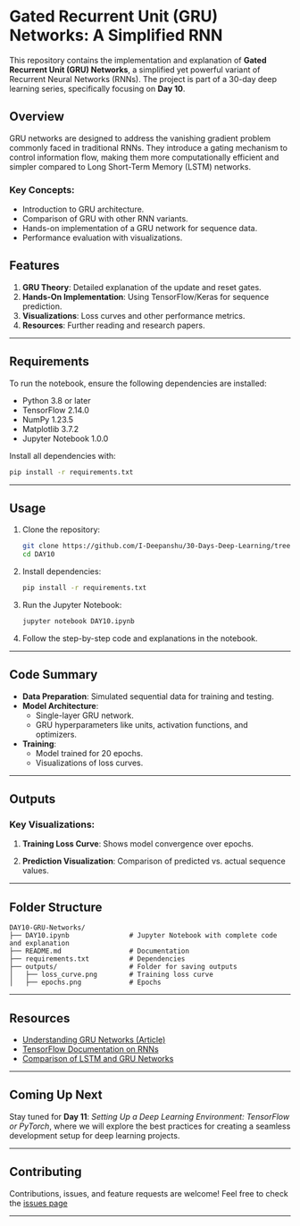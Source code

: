 # Gated Recurrent Unit (GRU) Networks: A Simplified RNN

This repository contains the implementation and explanation of **Gated Recurrent Unit (GRU) Networks**, a simplified yet powerful variant of Recurrent Neural Networks (RNNs). The project is part of a 30-day deep learning series, specifically focusing on **Day 10**.

## Overview

GRU networks are designed to address the vanishing gradient problem commonly faced in traditional RNNs. They introduce a gating mechanism to control information flow, making them more computationally efficient and simpler compared to Long Short-Term Memory (LSTM) networks.

### Key Concepts:
- Introduction to GRU architecture.
- Comparison of GRU with other RNN variants.
- Hands-on implementation of a GRU network for sequence data.
- Performance evaluation with visualizations.

## Features
1. **GRU Theory**: Detailed explanation of the update and reset gates.
2. **Hands-On Implementation**: Using TensorFlow/Keras for sequence prediction.
3. **Visualizations**: Loss curves and other performance metrics.
4. **Resources**: Further reading and research papers.

---

## Requirements

To run the notebook, ensure the following dependencies are installed:

- Python 3.8 or later
- TensorFlow 2.14.0
- NumPy 1.23.5
- Matplotlib 3.7.2
- Jupyter Notebook 1.0.0

Install all dependencies with:
```bash
pip install -r requirements.txt
```

---

## Usage

1. Clone the repository:
   ```bash
   git clone https://github.com/I-Deepanshu/30-Days-Deep-Learning/tree/main/DAY10
   cd DAY10
   ```

2. Install dependencies:
   ```bash
   pip install -r requirements.txt
   ```

3. Run the Jupyter Notebook:
   ```bash
   jupyter notebook DAY10.ipynb
   ```

4. Follow the step-by-step code and explanations in the notebook.

---

## Code Summary

- **Data Preparation**: Simulated sequential data for training and testing.
- **Model Architecture**: 
  - Single-layer GRU network.
  - GRU hyperparameters like units, activation functions, and optimizers.
- **Training**:
  - Model trained for 20 epochs.
  - Visualizations of loss curves.

---

## Outputs

### Key Visualizations:

1. **Training Loss Curve**: Shows model convergence over epochs.

2. **Prediction Visualization**: Comparison of predicted vs. actual sequence values.

---

## Folder Structure
```
DAY10-GRU-Networks/
├── DAY10.ipynb               # Jupyter Notebook with complete code and explanation
├── README.md                 # Documentation
├── requirements.txt          # Dependencies
├── outputs/                  # Folder for saving outputs
│   ├── loss_curve.png        # Training loss curve
│   ├── epochs.png            # Epochs
```

---

## Resources

- [Understanding GRU Networks (Article)](https://arxiv.org/abs/1406.1078)
- [TensorFlow Documentation on RNNs](https://www.tensorflow.org/guide/keras/rnn)
- [Comparison of LSTM and GRU Networks](https://paperswithcode.com/method/gru)

---

## Coming Up Next
Stay tuned for **Day 11**: *Setting Up a Deep Learning Environment: TensorFlow or PyTorch*, where we will explore the best practices for creating a seamless development setup for deep learning projects.

---

## Contributing

Contributions, issues, and feature requests are welcome! Feel free to check the [issues page](https://github.com/I-Deepanshu)

---
